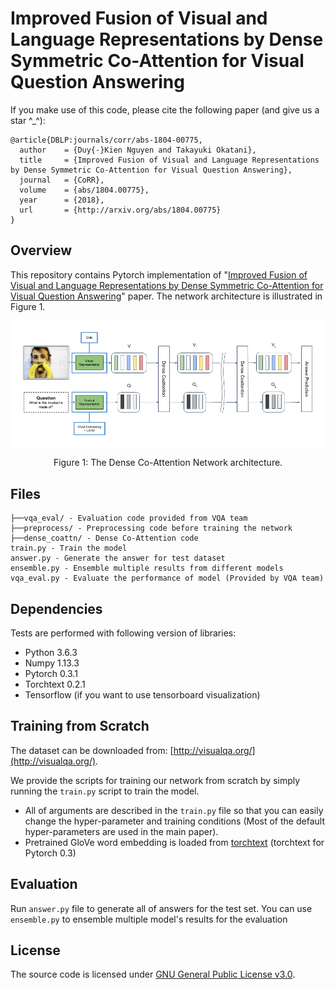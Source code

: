 # Improved Fusion of Visual and Language Representations by Dense Symmetric Co-Attention for Visual Question Answering

If you make use of this code, please cite the following paper (and give us a star ^_^):
```
@article{DBLP:journals/corr/abs-1804-00775,
  author    = {Duy{-}Kien Nguyen and Takayuki Okatani},
  title     = {Improved Fusion of Visual and Language Representations by Dense Symmetric Co-Attention for Visual Question Answering},
  journal   = {CoRR},
  volume    = {abs/1804.00775},
  year      = {2018},
  url       = {http://arxiv.org/abs/1804.00775}
}
```
## Overview
This repository contains Pytorch implementation of "[Improved Fusion of Visual and Language Representations by Dense Symmetric Co-Attention for Visual Question Answering](https://arxiv.org/abs/1804.00775)" paper. The network architecture is illustrated in Figure 1.

![Figure 1: Overview of Dense Co-Attention Network architecture.](imgs/dcn.png)
<center>Figure 1: The Dense Co-Attention Network architecture.</center>

## Files
```
├──vqa_eval/ - Evaluation code provided from VQA team
├──preprocess/ - Preprocessing code before training the network
├──dense_coattn/ - Dense Co-Attention code
train.py - Train the model
answer.py - Generate the answer for test dataset
ensemble.py - Ensemble multiple results from different models
vqa_eval.py - Evaluate the performance of model (Provided by VQA team)
```

## Dependencies
Tests are performed with following version of libraries:

+ Python 3.6.3
+ Numpy 1.13.3
+ Pytorch 0.3.1
+ Torchtext 0.2.1
+ Tensorflow (if you want to use tensorboard visualization)

## Training from Scratch
The dataset can be downloaded from: [http://visualqa.org/](http://visualqa.org/).

We provide the scripts for training our network from scratch by simply running the ```train.py``` script to train the model. 

- All of arguments are described in the ```train.py``` file so that you can easily change the hyper-parameter and training conditions (Most of the default hyper-parameters are used in the main paper).
- Pretrained GloVe word embedding is loaded from [torchtext](https://github.com/pytorch/text) (torchtext for Pytorch 0.3)

## Evaluation

Run ```answer.py``` file to generate all of answers for the test set. You can use ```ensemble.py``` to ensemble multiple model's results for the evaluation

## License
The source code is licensed under [GNU General Public License v3.0](./LICENSE).
